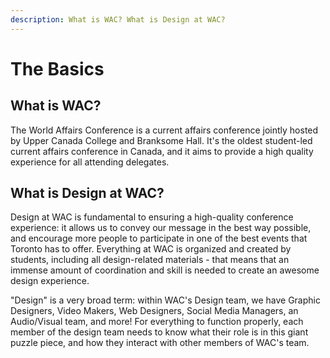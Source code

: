 ```yaml
---
description: What is WAC? What is Design at WAC?
---
```


# The Basics

## What is WAC?

The World Affairs Conference is a current affairs conference jointly hosted by Upper Canada College and Branksome Hall. It's the oldest student-led current affairs conference in Canada, and it aims to provide a high quality experience for all attending delegates.

## What is Design at WAC?

Design at WAC is fundamental to ensuring a high-quality conference experience: it allows us to convey our message in the best way possible, and encourage more people to participate in one of the best events that Toronto has to offer. Everything at WAC is organized and created by students, including all design-related materials - that means that an immense amount of coordination and skill is needed to create an awesome design experience.

"Design" is a very broad term: within WAC's Design team, we have Graphic Designers, Video Makers, Web Designers, Social Media Managers, an Audio/Visual team, and more! For everything to function properly, each member of the design team needs to know what their role is in this giant puzzle piece, and how they interact with other members of WAC's team.

